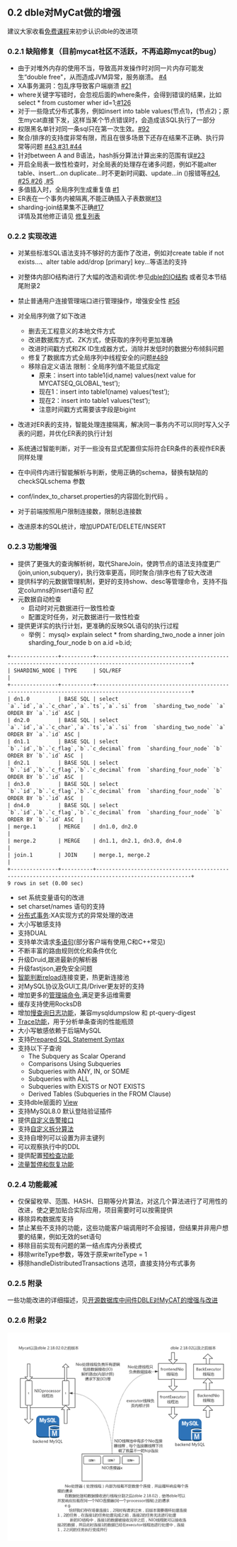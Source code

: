 ## 0.2 dble对MyCat做的增强  
建议大家收看[免费课程](http://edu.itpub.net/course/10225.html)来初步认识dble的改进项

### 0.2.1 缺陷修复（目前mycat社区不活跃，不再追踪mycat的bug）

+ 由于对堆外内存的使用不当，导致高并发操作时对同一片内存可能发生“double free"，从而造成JVM异常，服务崩溃。 [#4](https://github.com/actiontech/dble/issues/4)
+ XA事务漏洞：包乱序导致客户端崩溃 [#21](https://github.com/actiontech/dble/issues/21)
+ where关键字写错时，会忽视后面的where条件，会得到错误的结果，比如select * from customer wher id=1;[#126](https://github.com/actiontech/dble/issues/126)
+ 对于一些隐式分布式事务，例如insert into table values(节点1)，(节点2)；原生mycat直接下发，这样当某个节点错误时，会造成该SQL执行了一部分
+ 权限黑名单针对同一条sql只在第一次生效。[#92](https://github.com/actiontech/dble/issues/92)
+ 聚合/排序的支持度非常有限，而且在很多场景下还存在结果不正确、执行异常等问题 [#43](https://github.com/actiontech/dble/issues/43),[#31](https://github.com/actiontech/dble/issues/31),[#44](https://github.com/actiontech/dble/issues/44)
+ 针对between A and B语法，hash拆分算法计算出来的范围有误[#23](https://github.com/actiontech/dble/issues/23)
+ 开启全局表一致性检查时，对全局表的处理存在诸多问题，例如不能alter table、insert...on duplicate...时不更新时间戳、update...in ()报错等[#24](https://github.com/actiontech/dble/issues/24), [#25](https://github.com/actiontech/dble/issues/25),[#26](https://github.com/actiontech/dble/issues/26) ,[#5](https://github.com/actiontech/dble/issues/5)
+ 多值插入时，全局序列生成重复值 [#1](https://github.com/actiontech/dble/issues/1)
+ ER表在一个事务内被隔离,不能正确插入子表数据[#13](https://github.com/actiontech/dble/issues/13)
+ sharding-join结果集不正确[#17](https://github.com/actiontech/dble/issues/17)  
详情及其他修正请见 [修复列表](https://github.com/actiontech/dble/issues?q=is%3Aissue+label%3AMyCAT-issue)

### 0.2.2 实现改进

+ 对某些标准SQL语法支持不够好的方面作了改进，例如对create table if not exists...、alter table add/drop [primary] key...等语法的支持
+ 对整体内部IO结构进行了大幅的改造和调优:参见[dble的IO结构](pic/dble_IO_cn.png) 或者见本节结尾附录2
+ 禁止普通用户连接管理端口进行管理操作，增强安全性 [#56](https://github.com/actiontech/dble/issues/56)
+ 对全局序列做了如下改进
    - 删去无工程意义的本地文件方式
    - 改进数据库方式、ZK方式，使获取的序列号更加准确
    - 改进时间戳方式和ZK ID生成器方式，消除并发低时的数据分布倾斜问题
    - 修复了数据库方式全局序列中线程安全的问题[#489](https://github.com/actiontech/dble/issues/489)
    - 移除自定义语法   限制：全局序列值不能显式指定  
        + 原来：insert into table1(id,name) values(next value for MYCATSEQ_GLOBAL,‘test’);
        + 现在1：insert into table1(name) values(‘test’);
        + 现在2：insert into table1 values(‘test’);
        + 注意时间戳方式需要该字段是bigint 
    
+ 改进对ER表的支持，智能处理连接隔离，解决同一事务内不可以同时写入父子表的问题，并优化ER表的执行计划
+ 系统通过智能判断，对于一些没有显式配置但实际符合ER条件的表视作ER表同样处理
+ 在中间件内进行智能解析与判断，使用正确的schema，替换有缺陷的checkSQLschema 参数 
+ conf/index_to_charset.properties的内容固化到代码 。
+ 对于前端按照用户限制连接数，限制总连接数
+ 改进原本的SQL统计，增加UPDATE/DELETE/INSERT

### 0.2.3 功能增强
    
+ 提供了更强大的查询解析树，取代ShareJoin，使跨节点的语法支持度更广(join,union,subquery)，执行效率更高，同时聚合/排序也有了较大改进
+ 提供科学的元数据管理机制，更好的支持show、desc等管理命令，支持不指定columns的insert语句 [#7](https://github.com/actiontech/dble/issues/7)
+ 元数据自动检查
    - 启动时对元数据进行一致性检查
    - 配置定时任务，对元数据进行一致性检查
+ 提供更详实的执行计划，更准确的反映SQL语句的执行过程
	+ 举例： mysql> explain select * from sharding_two_node a inner join sharding_four_node b on a.id =b.id;


```  
+---------------+----------+----------------------------------------------------------------------------------------------------+
| SHARDING_NODE | TYPE     | SQL/REF                                                                                            |
+---------------+----------+----------------------------------------------------------------------------------------------------+
| dn1.0         | BASE SQL | select `a`.`id`,`a`.`c_char`,`a`.`ts`,`a`.`si` from  `sharding_two_node` `a` ORDER BY `a`.`id` ASC |
| dn2.0         | BASE SQL | select `a`.`id`,`a`.`c_char`,`a`.`ts`,`a`.`si` from  `sharding_two_node` `a` ORDER BY `a`.`id` ASC |
| dn1.1         | BASE SQL | select `b`.`id`,`b`.`c_flag`,`b`.`c_decimal` from  `sharding_four_node` `b` ORDER BY `b`.`id` ASC  |
| dn2.1         | BASE SQL | select `b`.`id`,`b`.`c_flag`,`b`.`c_decimal` from  `sharding_four_node` `b` ORDER BY `b`.`id` ASC  |
| dn3.0         | BASE SQL | select `b`.`id`,`b`.`c_flag`,`b`.`c_decimal` from  `sharding_four_node` `b` ORDER BY `b`.`id` ASC  |
| dn4.0         | BASE SQL | select `b`.`id`,`b`.`c_flag`,`b`.`c_decimal` from  `sharding_four_node` `b` ORDER BY `b`.`id` ASC  |
| merge.1       | MERGE    | dn1.0, dn2.0                                                                                       |
| merge.2       | MERGE    | dn1.1, dn2.1, dn3.0, dn4.0                                                                         |
| join.1        | JOIN     | merge.1, merge.2                                                                                   |
+---------------+----------+----------------------------------------------------------------------------------------------------+
9 rows in set (0.00 sec)

```


+ set 系统变量语句的改进
+ set charset/names 语句的支持
+ [分布式事务](../2.Function/2.05_distribute_transaction.md):XA实现方式的异常处理的改进
+ 大小写敏感支持
+ 支持DUAL
+ 支持单次请求[多语句](../4.Protocol/4.3_Text_Protocol.md#4311--multi-statement)(部分客户端有使用,C和C++常见)
+ 不断丰富的路由规则优化和条件优化
+ 升级Druid,跟进最新的解析器
+ 升级fastjson,避免安全问题
+ [智能判断reload](../2.Function/2.19_reload_diff.md)连接变更，热更新连接池
+ 对MySQL协议及GUI工具/Driver更友好的支持
+ 增加更多的[管理端命令](../2.Function/2.01_manager_cmd.md),满足更多运维需要
+ 缓存支持使用RocksDB 
+ 增加[慢查询日志功能](../2.Function/2.20_slow_query_log.md)，兼容mysqldumpslow 和 pt-query-digest
+ [Trace功能](../2.Function/2.21_query_trace.md)，用于分析单条查询的性能瓶颈
+ 大小写敏感依赖于后端MySQL
+ 支持[Prepared SQL Statement Syntax](../3.SQL_Syntax/3.3_Prepared_SQL_Syntax.md)
+ 支持以下子查询
  - The Subquery as Scalar Operand
  - Comparisons Using Subqueries
  - Subqueries with ANY, IN, or SOME
  - Subqueries with ALL
  - Subqueries with EXISTS or NOT EXISTS
  - Derived Tables (Subqueries in the FROM Clause)
+ 支持dble层面的 [View](../3.SQL_Syntax/3.1_DDL/3.1.2_DDL%26View_Syntax.md)
+ 支持MySQL8.0 默认登陆验证插件
+ 提供[自定义告警接口](1.config_file/1.11_customized_alert.md)
+ 支持[自定义拆分算法](1.config_file/1.09_dble_route_function_spec.md)
+ 支持自增列可以设置为非主键列
+ 可以观察执行中的DDL
+ 提供配置[预检查功能](../2.Function/2.1_manager_cmd/2.1.13_dryrun.md)
+ [流量暂停和恢复功能](../2.Function/2.1_manager_cmd/2.1.14_pause_resume.md)

### 0.2.4 功能裁减

+ 仅保留枚举、范围、HASH、日期等分片算法，对这几个算法进行了可用性的改进，使之更加贴合实际应用，项目需要时可以按需提供
+ 移除异构数据库支持
+ 禁止某些不支持的功能，这些功能客户端调用时不会报错，但结果并非用户想要的结果，例如无效的set语句
+ 移除目前实现有问题的第一结点库内分表模式
+ 移除writeType参数，等效于原来writeType = 1
+ 移除handleDistributedTransactions 选项，直接支持分布式事务

### 0.2.5 附录
一些功能改进的详细描述，见[开源数据库中间件DBLE对MyCAT的增强与改进](doc/DBLE_enhance_for_MyCAT.pdf)

### 0.2.6 附录2
![dble的IO结构](pic/dble_IO_cn.png)
